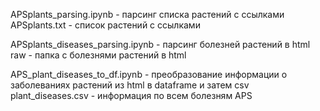 APSplants_parsing.ipynb - парсинг списка растений с ссылками
APSplants.txt - список растений с ссылками

APSplants_diseases_parsing.ipynb - парсинг болезней растений в html
raw - папка с болезнями растений в html

APS_plant_diseases_to_df.ipynb - преобразование информации о заболеваниях растений из html в dataframe и затем csv
plant_diseases.csv - информация по всем болезням APS